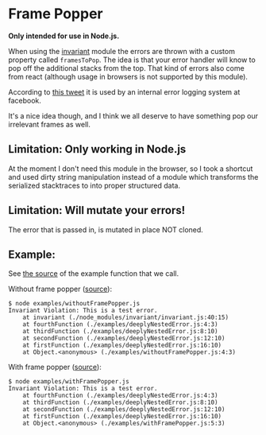 # Frame Popper

**Only intended for use in Node.js.**

When using the [invariant](https://github.com/zertosh/invariant) module the
errors are thrown with a custom property called `framesToPop`. The idea is that
your error handler will know to pop off the additional stacks from the top.
That kind of errors also come from react (although usage in browsers is not
supported by this module).

According to [this
tweet](https://twitter.com/joshwnj/status/578062208283717632) it is used by an
internal error logging system at facebook.

It's a nice idea though, and I think we all deserve to have something pop our
irrelevant frames as well.

## Limitation: Only working in Node.js

At the moment I don't need this module in the browser, so I took a shortcut and
used dirty string manipulation instead of a module which transforms the
serialized stacktraces to into proper structured data.

## Limitation: Will mutate your errors!

The error that is passed in, is mutated in place NOT cloned.

## Example:

See [the source](./examples/deeplyNestedError.js) of the example function that
we call.

Without frame popper ([source](./examples/withoutFramePopper.js)):

```
$ node examples/withoutFramePopper.js
Invariant Violation: This is a test error.
    at invariant (./node_modules/invariant/invariant.js:40:15)
    at fourthFunction (./examples/deeplyNestedError.js:4:3)
    at thirdFunction (./examples/deeplyNestedError.js:8:10)
    at secondFunction (./examples/deeplyNestedError.js:12:10)
    at firstFunction (./examples/deeplyNestedError.js:16:10)
    at Object.<anonymous> (./examples/withoutFramePopper.js:4:3)
```

With frame popper ([source](./examples/withFramePopper.js)):

```
$ node examples/withFramePopper.js
Invariant Violation: This is a test error.
    at fourthFunction (./examples/deeplyNestedError.js:4:3)
    at thirdFunction (./examples/deeplyNestedError.js:8:10)
    at secondFunction (./examples/deeplyNestedError.js:12:10)
    at firstFunction (./examples/deeplyNestedError.js:16:10)
    at Object.<anonymous> (./examples/withFramePopper.js:5:3)
```
